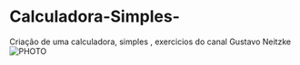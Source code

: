 # Calculadora-Simples-
Criação de uma calculadora, simples , exercicios do canal  Gustavo Neitzke 
![PHOTO](https://user-images.githubusercontent.com/101493095/172754149-369c530c-717f-40c2-ace7-f6d8a5ea45bf.png)
